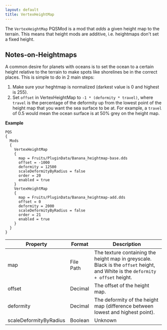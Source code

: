 ```yaml
---
layout: default
title: VertexHeightMap
---
```


The `VertexHeightMap` PQSMod is a mod that *adds* a given height map to the terrain. This means that height mods are additive, i.e. heightmaps don't set a fixed height.

## Notes-on-Heightmaps
A common desire for planets with oceans is to set the ocean to a certain height relative to the terrain to make spots like shorelines be in the correct places. This is simple to do in 2 main steps:

1. Make sure your heghtmap is normalized (darkest value is 0 and highest is 255).
2. Set `offset` in VertexHeightMap to `-1 * (deformity * travel)`, where `travel` is the percentage of the deformity up from the lowest point of the height map that you want the sea surface to be at. For example, a `travel` of 0.5 would mean the ocean surface is at 50% grey on the height map. 

**Example**
```
PQS
{
  Mods
  {
    VertexHeightMap
    {
      map = Fruits/PluginData/Banana_heightmap-base.dds
      offset = -1000
      deformity = 12500
      scaleDeformityByRadius = false
      order = 20
      enabled = true
    }
    VertexHeightMap
    {
      map = Fruits/PluginData/Banana_heightmap-add.dds
      offset = 0
      deformity = 2000
      scaleDeformityByRadius = false
      order = 21
      enabled = true
    }
  }
}
```

|Property|Format|Description|
|--------|------|-----------|
|map|File Path|The texture containing the height map in greyscale. Black is the `offset` height, and White is the `deformity + offset` height.|
|offset|Decimal|The offset of the height map.|
|deformity|Decimal|The deformity of the height map (difference between lowest and highest point).|
|scaleDeformityByRadius|Boolean|Unknown|
